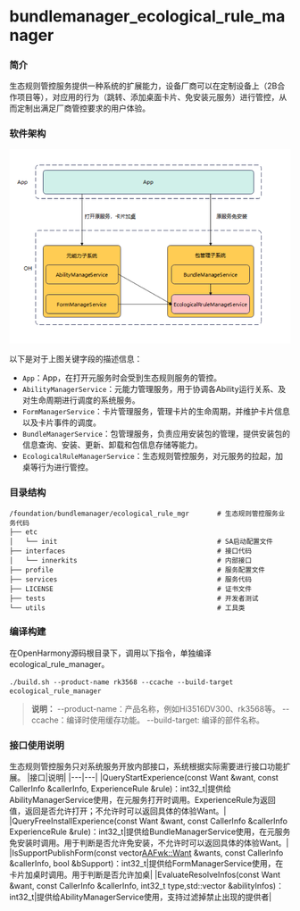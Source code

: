 # bundlemanager_ecological_rule_manager

### 简介
生态规则管控服务提供一种系统的扩展能力，设备厂商可以在定制设备上（2B合作项目等），对应用的行为（跳转、添加桌面卡片、免安装元服务）进行管控，从而定制出满足厂商管控要求的用户体验。


### 软件架构
![image](figures/architecture_zh.jpg)

以下是对于上图关键字段的描述信息：

- `App`：App，在打开元服务时会受到生态规则服务的管控。
- `AbilityManagerService`：元能力管理服务，用于协调各Ability运行关系、及对生命周期进行调度的系统服务。 
- `FormManagerService`：卡片管理服务，管理卡片的生命周期，并维护卡片信息以及卡片事件的调度。
- `BundleManagerService`：包管理服务，负责应用安装包的管理，提供安装包的信息查询、安装、更新、卸载和包信息存储等能力。
- `EcologicalRuleManagerService`：生态规则管控服务，对元服务的拉起，加桌等行为进行管控。


### 目录结构

```shell
/foundation/bundlemanager/ecological_rule_mgr       # 生态规则管控服务业务代码
├── etc                                             
│   └── init                                        # SA启动配置文件
├── interfaces                                      # 接口代码
│   └── innerkits                                   # 内部接口
├── profile                                         # 服务配置文件
├── services                                        # 服务代码
├── LICENSE                                         # 证书文件
├── tests                                           # 开发者测试
└── utils                                           # 工具类
```
### 编译构建

在OpenHarmony源码根目录下，调用以下指令，单独编译ecological_rule_manager。
```shell
./build.sh --product-name rk3568 --ccache --build-target ecological_rule_manager
```
> **说明：**
--product-name：产品名称，例如Hi3516DV300、rk3568等。
--ccache：编译时使用缓存功能。
--build-target: 编译的部件名称。

### 接口使用说明
生态规则管控服务只对系统服务开放内部接口，系统根据实际需要进行接口功能扩展。
|接口|说明|
|---|---|
|QueryStartExperience(const Want &want, const CallerInfo &callerInfo, ExperienceRule &rule)：int32_t|提供给AbilityManagerService使用，在元服务打开时调用。ExperienceRule为返回值，返回是否允许打开；不允许时可以返回具体的体验Want。|
|QueryFreeInstallExperience(const Want &want, const CallerInfo &callerInfo ExperienceRule &rule)：int32_t|提供给BundleManagerService使用，在元服务免安装时调用。用于判断是否允许免安装，不允许时可以返回具体的体验Want。|
|IsSupportPublishForm(const vector<AAFwk::Want> &wants, const CallerInfo &callerInfo, bool &bSupport)：int32_t|提供给FormManagerService使用，在卡片加桌时调用。用于判断是否允许加桌|
|EvaluateResolveInfos(const Want &want, const CallerInfo &callerInfo, int32_t type,std::vector<AbilityInfo> &abilityInfos)：int32_t|提供给AbilityManagerService使用，支持过滤掉禁止出现的提供者|

